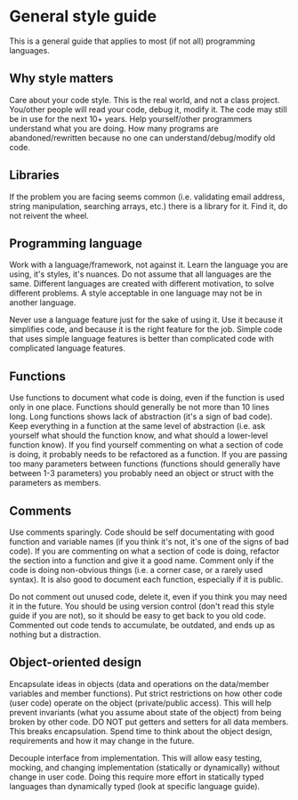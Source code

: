 General style guide
====================

This is a general guide that applies to most (if not all) programming languages.

Why style matters
-------------------
Care about your code style. This is the real world, and not a class project. You/other people will read your code, debug it, modify it. The code may still be in use for the next 10+ years. Help yourself/other programmers understand what you are doing. How many programs are abandoned/rewritten because no one can understand/debug/modify old code.

Libraries
----------------
If the problem you are facing seems common (i.e. validating email address, string manipulation, searching arrays, etc.) 
there is a library for it. Find it, do not reivent the wheel.

Programming language
----------------------
Work with a language/framework, not against it. Learn the language you are using, it's styles, it's nuances. Do not assume that all languages are the same. Different languages are created with different motivation, to solve different problems. A style acceptable in one language may not be in another language.

Never use a language feature just for the sake of using it. Use it because it simplifies code, and because it is the right feature for the job. Simple code that uses simple language features is better than complicated code with complicated language features.

Functions
--------------
Use functions to document what code is doing, even if the function is used only in one place. Functions should generally be not more than 10 lines long. Long functions shows lack of abstraction (it's a sign of bad code). Keep everything in a function at the same level of abstraction (i.e. ask yourself what should the function know, and what should a lower-level function know). If you find yourself commenting on what a section of code is doing, it probably needs to be refactored as a function. If you are passing too many parameters between functions (functions should generally have between 1-3 parameters) you probably need an object or struct with the parameters as members.

Comments
-------------
Use comments sparingly. Code should be self documentating with good function and variable names (if you think it's not, it's one of the signs of bad code). If you are commenting on what a section of code is doing, refactor the section into a function and give it a good name. Comment only if the code is doing non-obvious things (i.e. a corner case, or a rarely used syntax). It is also good to document each function, especially if it is public.

Do not comment out unused code, delete it, even if you think you may need it in the future. You should be using version control (don't read this style guide if you are not), so it should be easy to get back to you old code. Commented out code tends to accumulate, be outdated, and ends up as nothing but a distraction.

Object-oriented design
---------------------------
Encapsulate ideas in objects (data and operations on the data/member variables and member functions). Put strict restrictions on how other code (user code) operate on the object (private/public access). This will help prevent invariants (what you assume about state of the object) from being broken by other code. DO NOT put getters and setters for all data members. This breaks encapsulation. Spend time to think about the object design, requirements and how it may change in the future.

Decouple interface from implementation. This will allow easy testing, mocking, and changing implementation (statically or dynamically) without change in user code. Doing this require more effort in statically typed languages than dynamically typed (look at specific language guide). 

